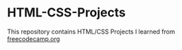 # HTML-CSS-Projects

This repository contains HTML/CSS Projects I learned from [freecodecamp.org](https://www.freecodecamp.org/learn/2022/responsive-web-design/)
